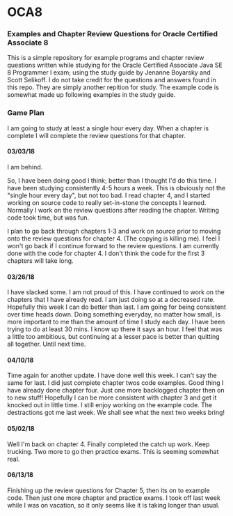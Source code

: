 # OCA8
### Examples and Chapter Review Questions for Oracle Certified Associate 8
This is a simple repository for example programs and chapter review questions written while studying for the Oracle Certified Associate Java SE 8 Programmer I exam; using the study guide by Jenanne Boyarsky and Scott Selikoff. I do not take credit for the questions and answers found in this repo. They are simply another repition for study. The example code is somewhat made up following examples in the study guide.

### Game Plan
I am going to study at least a single hour every day. When a chapter is complete I will complete the review questions for that chapter. 

#### 03/03/18
I am behind.

So, I have been doing good I think; better than I thought I'd do this time. I have been studying consistently 4-5 hours a week. This is obviously not the "single hour every day", but not too bad. I read chapter 4, and I started working on source code to really set-in-stone the concepts I learned. Normally I work on the review questions after reading the chapter. Writing code took time, but was fun.

I plan to go back through chapters 1-3 and work on source prior to moving onto the review questions for chapter 4. (The copying is killing me). I feel I won't go back if I continue forward to the review questions. I am currently done with the code for chapter 4. I don't think the code for the first 3 chapters will take long.

#### 03/26/18
I have slacked some. I am not proud of this. I have continued to work on the chapters that I have already read. I am just doing so at a decreased rate. Hopefully this week I can do better than last. I am going for being consistent over time heads down. Doing something everyday, no matter how small, is more important to me than the amount of time I study each day. I have been trying to do at least 30 mins. I know up there it says an hour. I feel that was a little too ambitious, but continuing at a lesser pace is better than quitting all together. Until next time.

#### 04/10/18
Time again for another update. I have done well this week. I can't say the same for last. I did just complete chapter twos code examples. Good thing I have already done chapter four. Just one more backlogged chapter then on to new stuff! Hopefully I can be more consistent with chapter 3 and get it knocked out in little time. I still enjoy working on the example code. The destractions got me last week. We shall see what the next two weeks bring!

#### 05/02/18
Well I'm back on chapter 4. Finally completed the catch up work. Keep trucking. Two more to go then practice exams. This is seeming somewhat real. 

#### 06/13/18
Finishing up the review questions for Chapter 5, then its on to example code. Then just one more chapter and practice exams. I took off last week while I was on vacation, so it only seems like it is taking longer than usual. 